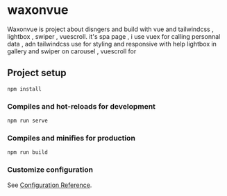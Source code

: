 # waxonvue

Waxonvue is project about disngers and build with vue and tailwindcss , lightbox , swiper , vuescroll.
it's spa page , i use vuex for calling personnal data ,
adn tailwindcss use for styling and responsive with help lightbox in gallery and swiper on carousel , vuescroll for  


## Project setup
```
npm install
```

### Compiles and hot-reloads for development
```
npm run serve
```

### Compiles and minifies for production
```
npm run build
```

### Customize configuration
See [Configuration Reference](https://cli.vuejs.org/config/).
